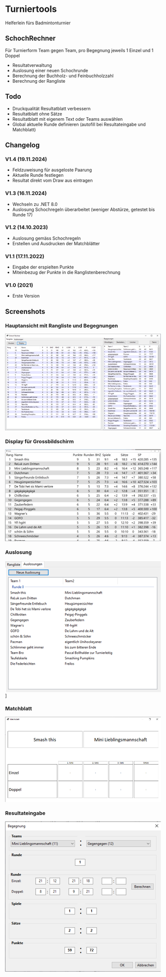 # Turniertools
Helferlein fürs Badmintonturnier

## SchochRechner
Für Turnierform Team gegen Team, pro Begegnung jeweils 1 Einzel und 1 Doppel

- Resultatverwaltung
- Auslosung einer neuen Schochrunde
- Berechnung der Buchholz- und Feinbuchholzzahl
- Berechnung der Rangliste  

## Todo
- Druckqualität Resultatblatt verbessern
- Resultatblatt ohne Sätze
- Resultatblatt mit eigenem Text oder Teams auswählen
- Global aktuelle Runde definieren (autofill bei Resultateingabe und Matchblatt)

## Changelog

### V1.4 (19.11.2024)
- Feldzuweisung für ausgeloste Paarung
- Aktuelle Runde festlegen
- Resultat direkt vom Draw aus eintragen

### V1.3 (16.11.2024)
- Wechseln zu .NET 8.0
- Auslosung Schochregeln überarbeitet (weniger Abstürze, getestet bis Runde 17)

### V1.2 (14.10.2023)
- Auslosung gemäss Schochregeln
- Erstellen und Ausdrucken der Matchblätter

### V1.1 (17.11.2022)
- Eingabe der erspielten Punkte
- Miteinbezug der Punkte in die Ranglistenberechnung

### V1.0 (2021)
- Erste Version

## Screenshots

### Hauptansicht mit Rangliste und Begegnungen
![Hauptansicht](docs/mainview.png)

### Display für Grossbildschirm
![Ranking](docs/ranking.png)

### Auslosung
![Auslosung](docs/draws.png)]

### Matchblatt
![Matchblatt](docs/matchcard.png)

### Resultateingabe
![Resultentry](docs/resultentry.png)